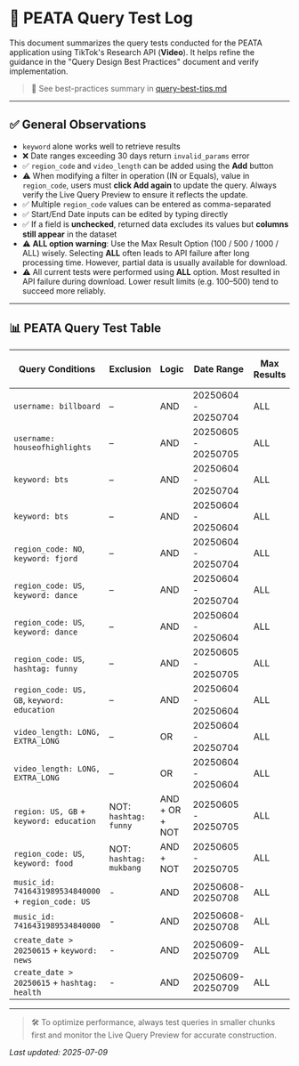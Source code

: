 # 🧪 PEATA Query Test Log

This document summarizes the query tests conducted for the PEATA application using TikTok's Research API (**Video**). It helps refine the guidance in the "Query Design Best Practices" document and verify implementation.

> 📘 See best-practices summary in [query-best-tips.md](./query-best-tips.md)

---

## ✅ General Observations

* `keyword` alone works well to retrieve results
* ❌ Date ranges exceeding 30 days return `invalid_params` error
* ✅ `region_code` and `video_length` can be added using the **Add** button
* ⚠️ When modifying a filter in operation (IN or Equals), value in `region_code`, users must **click Add again** to update the query. Always verify the Live Query Preview to ensure it reflects the update.
* ✅ Multiple `region_code` values can be entered as comma-separated
* ✅ Start/End Date inputs can be edited by typing directly
* ✅ If a field is **unchecked**, returned data excludes its values but **columns still appear** in the dataset
* ⚠️ **ALL option warning**: Use the Max Result Option (100 / 500 / 1000 / ALL) wisely. Selecting **ALL** often leads to API failure after long processing time. However, partial data is usually available for download.
* ⚠️ All current tests were performed using **ALL** option. Most resulted in API failure during download. Lower result limits (e.g. 100–500) tend to succeed more reliably.

---

## 📊 PEATA Query Test Table
| Query Conditions                            | Exclusion             | Logic          | Date Range           | Max Results | Server Status (Success/Fail) | Number of Items         | Time to Complete (approx.)    |
|--------------------------------------------|------------------------|----------------|-----------------------|------|--------|----------------|---------|
| `username: billboard`                         | –                       | AND            | 20250604 - 20250704   | ALL  |✔️ Success      | 220 items       | 4s      |
| `username: houseofhighlights`                 | –                       | AND            | 20250605 - 20250705   | ALL  | ✔️ Success      | 1326 items      | 33s     |
| `keyword: bts`                                 | –                       | AND            | 20250604 - 20250704   | ALL  | ✖️ Error       | 3658 items      | 1m44s   |
| `keyword: bts`                                 | –                       | AND            | 20250604 - 20250604   | ALL  | ✖️ Error       | 14766 items     | ⚠ Slow  7m32s |
| `region_code: NO`, `keyword: fjord`             | –                       | AND            | 20250604 - 20250704   | ALL  | ✔️ Success      | 1991 items      | 48s        |
| `region_code: US`, `keyword: dance`             | –                       | AND            | 20250604 - 20250704   | ALL  | ✖️ Error       | 4209 items      | 2m20s   |
| `region_code: US`, `keyword: dance`             | –                       | AND            | 20250604 - 20250604   | ALL  | ✖️ Error       | 3789 items      | 1m46s   |
| `region_code: US`, `hashtag: funny`             | –                       | AND            | 20250605 - 20250705   | ALL  | ✖️ Error       | 29518 items     | ⚠ Slow  11m27s |
| `region_code: US, GB`, `keyword: education`     | –                       | AND            | 20250604 - 20250604   | ALL  | ✖️ Error       | 12121 items     | ⚠ Slow  5m53s |
| `video_length: LONG, EXTRA_LONG`              | –                       | OR             | 20250604 - 20250704   | ALL  | ✖️ Error       | 11054 items     | 3m35s   |
| `video_length: LONG, EXTRA_LONG`              | –                       | OR             | 20250604 - 20250604   | ALL  | ✖️ Error       | 24376 items     | ⚠ Slow <br> 6m    |
| `region: US, GB` + `keyword: education`         | NOT: `hashtag: funny`    | AND + OR + NOT | 20250605 - 20250705   | ALL  | ✖️ Error       | 9217 items      | 3m44s   |
| `region_code: US`, `keyword: food`              | NOT: `hashtag: mukbang`  | AND + NOT      | 20250605 - 20250705   | ALL  | ✖️ Error       | 5342 items      | 2m17s   |
|`music_id: 7416431989534840000` + `region_code: US` | - | AND | 20250608-20250708 | ALL | ✔️ Success | No data | - |
|`music_id: 7416431989534840000` | - | AND | 20250608-20250708 | ALL | ✔️ Success | No data | - |
|`create_date > 20250615` + `keyword: news`| - | AND  | 20250609-20250709 | ALL |✖️ Error  | 23076 items | ⚠ Slow  10m45s |
|`create_date > 20250615` + `hashtag: health`| - | AND  | 20250609-20250709 | ALL | ✖️ Error  | 8456 items | 3m10s |

---

> 🛠️ To optimize performance, always test queries in smaller chunks first and monitor the Live Query Preview for accurate construction.


*Last updated: 2025-07-09*